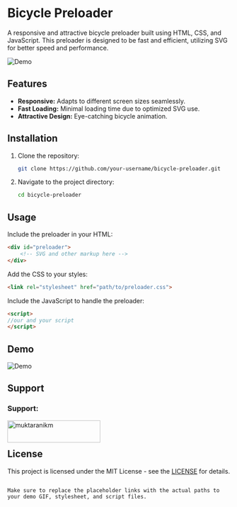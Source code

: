 # Bicycle Preloader

A responsive and attractive bicycle preloader built using HTML, CSS, and JavaScript. This preloader is designed to be fast and efficient, utilizing SVG for better speed and performance.

![Demo](demo.gif)

## Features

- **Responsive:** Adapts to different screen sizes seamlessly.
- **Fast Loading:** Minimal loading time due to optimized SVG use.
- **Attractive Design:** Eye-catching bicycle animation.

## Installation

1. Clone the repository:
   ```bash
   git clone https://github.com/your-username/bicycle-preloader.git
   ```
2. Navigate to the project directory:
   ```bash
   cd bicycle-preloader
   ```

## Usage

Include the preloader in your HTML:
```html
<div id="preloader">
    <!-- SVG and other markup here -->
</div>
```

Add the CSS to your styles:
```html
<link rel="stylesheet" href="path/to/preloader.css">
```

Include the JavaScript to handle the preloader:
```html
<script>
//our and your script
</script>
```

## Demo

![Demo](demo.gif)

## Support

<h3 align="left">Support:</h3>
<p><a href="https://www.buymeacoffee.com/muktaranikm "> <img align="left" src="https://cdn.buymeacoffee.com/buttons/v2/default-yellow.png" height="50" width="210" alt="muktaranikm " /></a></p><br><br>

## License

This project is licensed under the MIT License - see the [LICENSE](LICENSE) for details.
```

Make sure to replace the placeholder links with the actual paths to your demo GIF, stylesheet, and script files.
